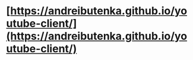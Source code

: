 # [https://andreibutenka.github.io/youtube-client/](https://andreibutenka.github.io/youtube-client/)
